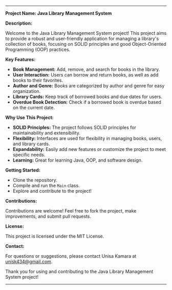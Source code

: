 
---

**Project Name: Java Library Management System**

**Description:**

Welcome to the Java Library Management System project! This project aims to provide a robust and user-friendly application for managing a library's collection of books, focusing on SOLID principles and good Object-Oriented Programming (OOP) practices.

**Key Features:**

- **Book Management:** Add, remove, and search for books in the library.
- **User Interaction:** Users can borrow and return books, as well as add books to their favorites.
- **Author and Genre:** Books are categorized by author and genre for easy organization.
- **Library Cards:** Keep track of borrowed books and due dates for users.
- **Overdue Book Detection:** Check if a borrowed book is overdue based on the current date.

**Why Use This Project:**

- **SOLID Principles:** The project follows SOLID principles for maintainability and extensibility.
- **Flexibility:** Interfaces are used for flexibility in managing books, users, and library cards.
- **Expandability:** Easily add new features or customize the project to meet specific needs.
- **Learning:** Great for learning Java, OOP, and software design.

**Getting Started:**

- Clone the repository.
- Compile and run the `Main` class.
- Explore and contribute to the project!

**Contributions:**

Contributions are welcome! Feel free to fork the project, make improvements, and submit pull requests.

**License:**

This project is licensed under the MIT License.

**Contact:**

For questions or suggestions, please contact Unisa Kamara at unisk434@gmail.com.

Thank you for using and contributing to the Java Library Management System project!

---

